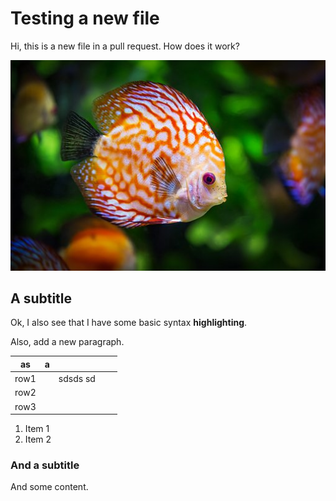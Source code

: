# Testing a new file

Hi, this is a new file in a pull request. How does it work?

![fish](fish.jpg)

## A subtitle

Ok, I also see that I have some basic syntax **highlighting**.

Also, add a new paragraph.

|  as  | a |             |   |   |
|:----:|:-:|:-----------:|:-:|:-:|
| row1 |   | sdsds   sd  |   |   |
| row2 |   |             |   |   |
| row3 |   |             |   |   |

1. Item 1
2. Item 2

### And a subtitle

And some content.
